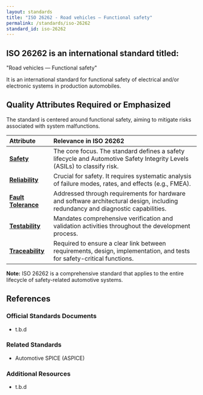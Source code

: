```yaml
---
layout: standards
title: "ISO 26262 - Road vehicles — Functional safety"
permalink: /standards/iso-26262
standard_id: iso-26262
---
```


## ISO 26262 is an international standard titled:

"Road vehicles — Functional safety"

It is an international standard for functional safety of electrical and/or electronic systems in production automobiles.

## Quality Attributes Required or Emphasized

The standard is centered around functional safety, aiming to mitigate risks associated with system malfunctions.

| Attribute | Relevance in ISO 26262 |
|:--- |:--- |
| **[Safety](qualities/safety)** | The core focus. The standard defines a safety lifecycle and Automotive Safety Integrity Levels (ASILs) to classify risk. |
| **[Reliability](qualities/reliability)** | Crucial for safety. It requires systematic analysis of failure modes, rates, and effects (e.g., FMEA). |
| **[Fault Tolerance](qualities/fault-tolerance)** | Addressed through requirements for hardware and software architectural design, including redundancy and diagnostic capabilities. |
| **[Testability](qualities/testability)** | Mandates comprehensive verification and validation activities throughout the development process. |
| **[Traceability](qualities/traceability)** | Required to ensure a clear link between requirements, design, implementation, and tests for safety-critical functions. |

**Note:** ISO 26262 is a comprehensive standard that applies to the entire lifecycle of safety-related automotive systems.

## References

### Official Standards Documents
- t.b.d

### Related Standards
- Automotive SPICE (ASPICE)

### Additional Resources
- t.b.d
